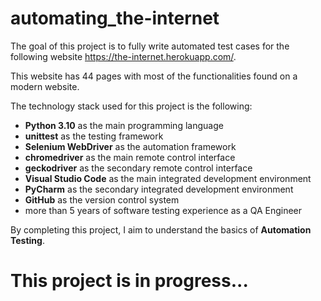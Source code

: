 # automating_the-internet

The goal of this project is to fully write automated test cases for the following website <https://the-internet.herokuapp.com/>.

This website has 44 pages with most of the functionalities found on a modern website.

The technology stack used for this project is the following:

- **Python 3.10** as the main programming language
- **unittest** as the testing framework
- **Selenium WebDriver** as the automation framework
- **chromedriver** as the main remote control interface
- **geckodriver** as the secondary remote control interface
- **Visual Studio Code** as the main integrated development environment
- **PyCharm** as the secondary integrated development environment
- **GitHub** as the version control system
- more than 5 years of software testing experience as a QA Engineer

By completing this project, I aim to understand the basics of **Automation Testing**.

# This project is in progress...
